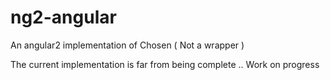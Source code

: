 # ng2-angular

An angular2 implementation of Chosen ( Not a wrapper )

The current implementation is far from being complete  .. Work on progress

